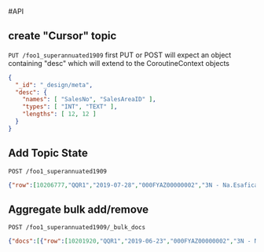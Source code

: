 #API

## create "Cursor" topic
`PUT /foo1_superannuated1909`
first PUT or POST will expect an object containing "desc" which will extend to the CoroutineContext objects 

```json
{
  "_id": "_design/meta",
  "desc": {
    "names": [ "SalesNo", "SalesAreaID" ],
    "types": [ "INT", "TEXT" ],
    "lengths": [ 12, 12 ]
  }
}
```


## Add Topic State   
`POST /foo1_superannuated1909`
 
```json
{"row":[10206777,"QQR1","2019-07-28","000FYAZ00000002","3N - Na.Esafica",1.0,1100000.0,"NHS"]}
```
 
 
## Aggregate bulk add/remove
`POST /foo1_superannuated1909/_bulk_docs`

```json
{"docs":[{"row":[10201920,"QQR1","2019-06-23","000FYAZ00000002","3N - Na.Esafica",1.0,1100000.0,"NHS"]},{"row":[10206777,"QQR1","2019-07-28","000FYAZ00000002","3N - Na.Esafica",1.0,1100000.0,"NHS"]},{"row":[10216896,"QQR1","2019-10-08","000FYAZ00000002","3N - Na.Esafica",1.0,1100000.0,"NHS"]},{"row":[35066093,"PZE1","2019-06-24","000FYAZ00000002","3N - Na.Esafica",1.0,1100000.0,"NHS"]},{"row":[35066986,"PZE1","2019-07-08","000FYAZ00000002","3N - Na.Esafica",1.0,1100000.0,"NHS"]}]}
```
